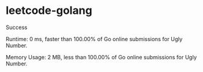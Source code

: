 # leetcode-golang

Success

Runtime: 0 ms, faster than 100.00% of Go online submissions for Ugly Number.

Memory Usage: 2 MB, less than 100.00% of Go online submissions for Ugly Number.
